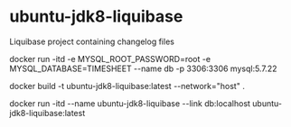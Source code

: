 # ubuntu-jdk8-liquibase
Liquibase project containing changelog files

docker run -itd -e MYSQL_ROOT_PASSWORD=root -e MYSQL_DATABASE=TIMESHEET --name db -p 3306:3306 mysql:5.7.22

docker build -t ubuntu-jdk8-liquibase:latest --network="host" .

docker run -itd --name ubuntu-jdk8-liquibase --link db:localhost ubuntu-jdk8-liquibase:latest
